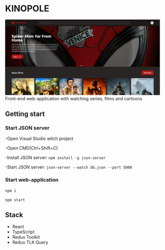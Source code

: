 # KINOPOLE
![](/preview.jpg)
Front-end web-application with watching series, films and cartoons 
## Getting start

### Start JSON server
-Open Visual Studio witch project

-Open CMD(Ctrl+Shift+C)

-Install JSON server: ``` npm install -g json-server ```

-Start JSON server: ``` json-server --watch db.json --port 5000 ```




### Start web-application
```
npm i
```

```
npm start
```
## Stack
- React
- TypeScript
- Redux Toolkit
- Redux TLK Query
